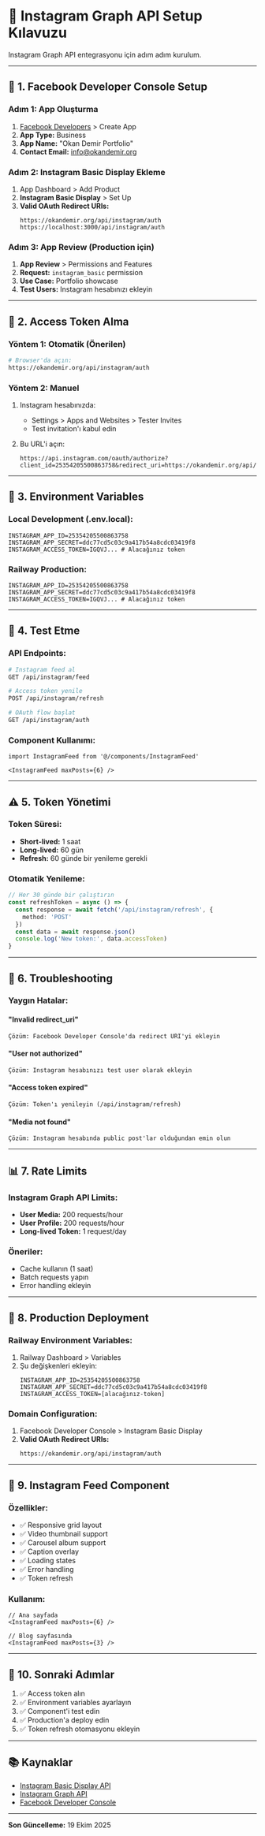 # 📸 Instagram Graph API Setup Kılavuzu

Instagram Graph API entegrasyonu için adım adım kurulum.

---

## 🔧 1. Facebook Developer Console Setup

### Adım 1: App Oluşturma
1. [Facebook Developers](https://developers.facebook.com) > Create App
2. **App Type:** Business
3. **App Name:** "Okan Demir Portfolio"
4. **Contact Email:** info@okandemir.org

### Adım 2: Instagram Basic Display Ekleme
1. App Dashboard > Add Product
2. **Instagram Basic Display** > Set Up
3. **Valid OAuth Redirect URIs:**
   ```
   https://okandemir.org/api/instagram/auth
   https://localhost:3000/api/instagram/auth
   ```

### Adım 3: App Review (Production için)
1. **App Review** > Permissions and Features
2. **Request:** `instagram_basic` permission
3. **Use Case:** Portfolio showcase
4. **Test Users:** Instagram hesabınızı ekleyin

---

## 🔑 2. Access Token Alma

### Yöntem 1: Otomatik (Önerilen)
```bash
# Browser'da açın:
https://okandemir.org/api/instagram/auth
```

### Yöntem 2: Manuel
1. Instagram hesabınızda:
   - Settings > Apps and Websites > Tester Invites
   - Test invitation'ı kabul edin

2. Bu URL'i açın:
   ```
   https://api.instagram.com/oauth/authorize?client_id=25354205500863758&redirect_uri=https://okandemir.org/api/instagram/auth&scope=user_profile,user_media&response_type=code
   ```

---

## 📝 3. Environment Variables

### Local Development (.env.local):
```env
INSTAGRAM_APP_ID=25354205500863758
INSTAGRAM_APP_SECRET=ddc77cd5c03c9a417b54a8cdc03419f8
INSTAGRAM_ACCESS_TOKEN=IGQVJ... # Alacağınız token
```

### Railway Production:
```env
INSTAGRAM_APP_ID=25354205500863758
INSTAGRAM_APP_SECRET=ddc77cd5c03c9a417b54a8cdc03419f8
INSTAGRAM_ACCESS_TOKEN=IGQVJ... # Alacağınız token
```

---

## 🧪 4. Test Etme

### API Endpoints:
```bash
# Instagram feed al
GET /api/instagram/feed

# Access token yenile
POST /api/instagram/refresh

# OAuth flow başlat
GET /api/instagram/auth
```

### Component Kullanımı:
```tsx
import InstagramFeed from '@/components/InstagramFeed'

<InstagramFeed maxPosts={6} />
```

---

## ⚠️ 5. Token Yönetimi

### Token Süresi:
- **Short-lived:** 1 saat
- **Long-lived:** 60 gün
- **Refresh:** 60 günde bir yenileme gerekli

### Otomatik Yenileme:
```typescript
// Her 30 günde bir çalıştırın
const refreshToken = async () => {
  const response = await fetch('/api/instagram/refresh', {
    method: 'POST'
  })
  const data = await response.json()
  console.log('New token:', data.accessToken)
}
```

---

## 🚨 6. Troubleshooting

### Yaygın Hatalar:

#### "Invalid redirect_uri"
```
Çözüm: Facebook Developer Console'da redirect URI'yi ekleyin
```

#### "User not authorized"
```
Çözüm: Instagram hesabınızı test user olarak ekleyin
```

#### "Access token expired"
```
Çözüm: Token'ı yenileyin (/api/instagram/refresh)
```

#### "Media not found"
```
Çözüm: Instagram hesabında public post'lar olduğundan emin olun
```

---

## 📊 7. Rate Limits

### Instagram Graph API Limits:
- **User Media:** 200 requests/hour
- **User Profile:** 200 requests/hour
- **Long-lived Token:** 1 request/day

### Öneriler:
- Cache kullanın (1 saat)
- Batch requests yapın
- Error handling ekleyin

---

## 🔄 8. Production Deployment

### Railway Environment Variables:
1. Railway Dashboard > Variables
2. Şu değişkenleri ekleyin:
   ```
   INSTAGRAM_APP_ID=25354205500863758
   INSTAGRAM_APP_SECRET=ddc77cd5c03c9a417b54a8cdc03419f8
   INSTAGRAM_ACCESS_TOKEN=[alacağınız-token]
   ```

### Domain Configuration:
1. Facebook Developer Console > Instagram Basic Display
2. **Valid OAuth Redirect URIs:**
   ```
   https://okandemir.org/api/instagram/auth
   ```

---

## 📱 9. Instagram Feed Component

### Özellikler:
- ✅ Responsive grid layout
- ✅ Video thumbnail support
- ✅ Carousel album support
- ✅ Caption overlay
- ✅ Loading states
- ✅ Error handling
- ✅ Token refresh

### Kullanım:
```tsx
// Ana sayfada
<InstagramFeed maxPosts={6} />

// Blog sayfasında
<InstagramFeed maxPosts={3} />
```

---

## 🎯 10. Sonraki Adımlar

1. ✅ Access token alın
2. ✅ Environment variables ayarlayın
3. ✅ Component'i test edin
4. ✅ Production'a deploy edin
5. ✅ Token refresh otomasyonu ekleyin

---

## 📚 Kaynaklar

- [Instagram Basic Display API](https://developers.facebook.com/docs/instagram-basic-display-api)
- [Instagram Graph API](https://developers.facebook.com/docs/instagram-api)
- [Facebook Developer Console](https://developers.facebook.com)

---

**Son Güncelleme:** 19 Ekim 2025

